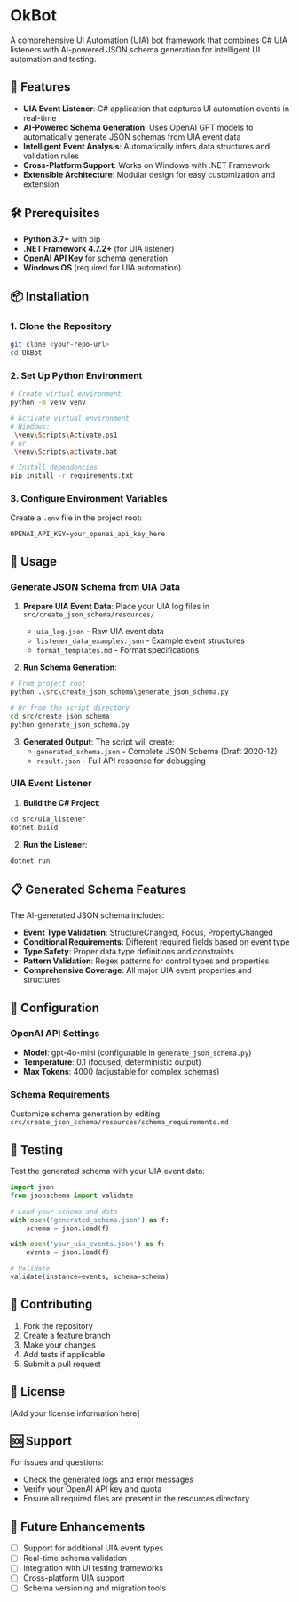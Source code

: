 # OkBot

A comprehensive UI Automation (UIA) bot framework that combines C# UIA listeners with AI-powered JSON schema generation for intelligent UI automation and testing.

## 🚀 Features

- **UIA Event Listener**: C# application that captures UI automation events in real-time
- **AI-Powered Schema Generation**: Uses OpenAI GPT models to automatically generate JSON schemas from UIA event data
- **Intelligent Event Analysis**: Automatically infers data structures and validation rules
- **Cross-Platform Support**: Works on Windows with .NET Framework
- **Extensible Architecture**: Modular design for easy customization and extension

## 🛠️ Prerequisites

- **Python 3.7+** with pip
- **.NET Framework 4.7.2+** (for UIA listener)
- **OpenAI API Key** for schema generation
- **Windows OS** (required for UIA automation)

## 📦 Installation

### 1. Clone the Repository
```bash
git clone <your-repo-url>
cd OkBot
```

### 2. Set Up Python Environment
```bash
# Create virtual environment
python -m venv venv

# Activate virtual environment
# Windows:
.\venv\Scripts\Activate.ps1
# or
.\venv\Scripts\activate.bat

# Install dependencies
pip install -r requirements.txt
```

### 3. Configure Environment Variables
Create a `.env` file in the project root:
```env
OPENAI_API_KEY=your_openai_api_key_here
```

## 🚀 Usage

### Generate JSON Schema from UIA Data

1. **Prepare UIA Event Data**: Place your UIA log files in `src/create_json_schema/resources/`
   - `uia_log.json` - Raw UIA event data
   - `listener_data_examples.json` - Example event structures
   - `format_templates.md` - Format specifications

2. **Run Schema Generation**:
```bash
# From project root
python .\src\create_json_schema\generate_json_schema.py

# Or from the script directory
cd src/create_json_schema
python generate_json_schema.py
```

3. **Generated Output**: The script will create:
   - `generated_schema.json` - Complete JSON Schema (Draft 2020-12)
   - `result.json` - Full API response for debugging

### UIA Event Listener

1. **Build the C# Project**:
```bash
cd src/uia_listener
dotnet build
```

2. **Run the Listener**:
```bash
dotnet run
```

## 📋 Generated Schema Features

The AI-generated JSON schema includes:

- **Event Type Validation**: StructureChanged, Focus, PropertyChanged
- **Conditional Requirements**: Different required fields based on event type
- **Type Safety**: Proper data type definitions and constraints
- **Pattern Validation**: Regex patterns for control types and properties
- **Comprehensive Coverage**: All major UIA event properties and structures

## 🔧 Configuration

### OpenAI API Settings
- **Model**: gpt-4o-mini (configurable in `generate_json_schema.py`)
- **Temperature**: 0.1 (focused, deterministic output)
- **Max Tokens**: 4000 (adjustable for complex schemas)

### Schema Requirements
Customize schema generation by editing `src/create_json_schema/resources/schema_requirements.md`

## 🧪 Testing

Test the generated schema with your UIA event data:
```python
import json
from jsonschema import validate

# Load your schema and data
with open('generated_schema.json') as f:
    schema = json.load(f)

with open('your_uia_events.json') as f:
    events = json.load(f)

# Validate
validate(instance=events, schema=schema)
```

## 🤝 Contributing

1. Fork the repository
2. Create a feature branch
3. Make your changes
4. Add tests if applicable
5. Submit a pull request

## 📝 License

[Add your license information here]

## 🆘 Support

For issues and questions:
- Check the generated logs and error messages
- Verify your OpenAI API key and quota
- Ensure all required files are present in the resources directory

## 🔮 Future Enhancements

- [ ] Support for additional UIA event types
- [ ] Real-time schema validation
- [ ] Integration with UI testing frameworks
- [ ] Cross-platform UIA support
- [ ] Schema versioning and migration tools
